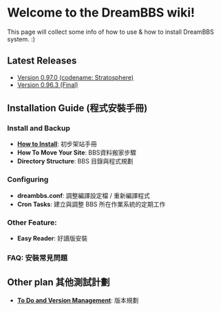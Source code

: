 # Welcome to the DreamBBS wiki!

This page will collect some info of how to use & how to install DreamBBS system. :)

## Latest Releases
  + [Version 0.97.0 (codename: Stratosphere)](https://github.com/ccns/dreambbs/releases/tag/v0.97.0)
  + [Version 0.96.3 (Final)](https://github.com/ccns/dreambbs/releases/tag/v0.96.3)

## Installation Guide (程式安裝手冊)

### Install and Backup
  + [**How to Install**](https://github.com/ccns/dreamlandbbs/wiki/INSTALL): 初步架站手冊
  + **How To Move Your Site**: BBS資料搬家步驟
  + **Directory Structure**: BBS 目錄與程式規劃

### Configuring
  + **dreambbs.conf**: 調整編譯設定檔 / 重新編譯程式
  + **Cron Tasks**: 建立與調整 BBS 所在作業系統的定期工作

### Other Feature:
  + **Easy Reader**: 好讀版安裝

### **FAQ**: 安裝常見問題

## Other plan 其他測試計劃

  + **[To Do and Version Management](VERSION)**: 版本規劃

